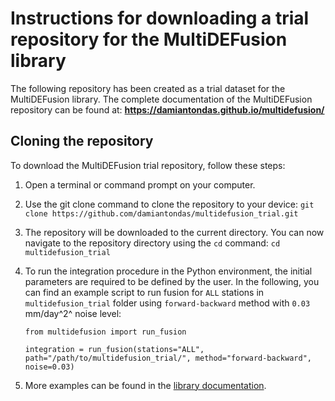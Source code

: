 # Instructions for downloading a trial repository for the MultiDEFusion library

The following repository has been created as a trial dataset for the MultiDEFusion library.
The complete documentation of the MultiDEFusion repository can be found at:
**https://damiantondas.github.io/multidefusion/**

## Cloning the repository

To download the MultiDEFusion trial repository, follow these steps:

1. Open a terminal or command prompt on your computer.
2. Use the git clone command to clone the repository to your device:
`git clone https://github.com/damiantondas/multidefusion_trial.git`

3. The repository will be downloaded to the current directory. You can now navigate to the repository directory using the `cd` command:
`cd multidefusion_trial`

4. To run the integration procedure in the Python environment, the initial parameters are required to be defined by the user. In the following, you can find an example script to run fusion for `ALL` stations in `multidefusion_trial` folder using `forward-backward` method with `0.03` mm/day^2^ noise level: 

    ```
    from multidefusion import run_fusion

    integration = run_fusion(stations="ALL", path="/path/to/multidefusion_trial/", method="forward-backward", noise=0.03)
    ```
5. More examples can be found in the [library documentation](https://damiantondas.github.io/multidefusion/usage/).
